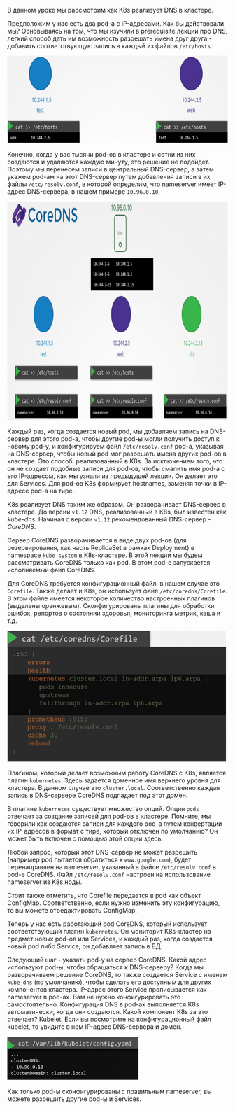 В данном уроке мы рассмотрим как K8s реализует DNS в кластере.

Предположим у нас есть два pod-а с IP-адресами. Как бы действовали мы? Основываясь на том, что мы изучили в prerequisite лекции про DNS, легкий способ дать им возможность разрешать имена друг друга - добавить соответствующую запись в каждый из файлов `/etc/hosts`.

<img src="image.png" width="700" height="200"><br>

Конечно, когда у вас тысячи pod-ов в кластере и сотни из них создаются и удаляются каждую минуту, это решение не подойдет. Поэтому мы перенесем записи в центральный DNS-сервер, а затем укажем pod-ам на этот DNS-сервер путем добавления записи в их файлы `/etc/resolv.conf`, в которой определим, что nameserver имеет IP-адрес DNS-сервера, в нашем примере `10.96.0.10`.

<img src="image-1.png" width="900" height="500"><br>

Каждый раз, когда создается новый pod, мы добавляем запись на DNS-сервер для этого pod-а, чтобы другие pod-ы могли получить доступ к новому pod-у, и конфигурируем файл `/etc/resolv.conf` pod-а, указывая на DNS-сервер, чтобы новый pod мог разрешать имена других pod-ов в кластере. Это способ, реализованный в K8s. За исключением того, что он не создает подобные записи для pod-ов, чтобы смапить имя pod-а с его IP-адресом, как мы узнали из предыдущей лекции. Он делает это для Services. Для pod-ов K8s формирует hostnames, заменяя точки в IP-адресе pod-а на тире.

K8s реализует DNS таким же образом. Он разворачивает DNS-сервер в кластере. До версии `v1.12` DNS, реализованный в K8s, был известен как *kube-dns*. Начиная с версии `v1.12` рекомендованный DNS-сервер - *CoreDNS*.

Сервер CoreDNS разворачивается в виде двух pod-ов (для резервирования, как часть ReplicaSet в рамках Deployment) в namespace `kube-system` в K8s-кластере. В этой лекции мы будем рассматривать CoreDNS только как pod. В этом pod-е запускается исполняемый файл CoreDNS.

Для CoreDNS требуется конфигурационный файл, в нашем случае это `Corefile`. Также делает и K8s, он использует файл `/etc/coredns/Corefile`. В этом файле имеется некоторое количество настроенных плагинов (выделены оранжевым). Сконфигурированы плагины для обработки ошибок, репортов о состоянии здоровья, мониторинга метрик, кэша и т.д.

<img src="image-2.png" width="500" height="300"><br>

Плагином, который делает возможным работу CoreDNS с K8s, является плагин `kubernetes`. Здесь задается доменное имя верхнего уровня для кластера. В данном случае это `cluster.local`. Соответственно каждая запись в DNS-сервере CoreDNS подпадает под этот домен.

В плагине `kubernetes` существует множество опций. Опция `pods` отвечает за создание записей для pod-ов в кластере. Помните, мы говорили как создаются записи для каждого pod-а путем конвертации их IP-адресов в формат с тире, который отключен по умолчанию? Он может быть включен с помощью этой опции здесь.

Любой запрос, который этот DNS-сервер не может разрешить (например pod пытается обратиться к `www.google.com`), будет перенаправлен на nameserver, указанный в файле `/etc/resolv.conf` в pod-е CoreDNS. Файл `/etc/resolv.conf` настроен на использование nameserver из K8s ноды.

Стоит также отметить, что Corefile передается в pod как объект ConfigMap. Соответственно, если нужно изменить эту конфигурацию, то вы можете отредактировать ConfigMap.

Теперь у нас есть работающий pod CoreDNS, который использует соответствующий плагин `kubernetes`. Он мониторит K8s-кластер на предмет новых pod-ов или Services, и каждый раз, когда создается новый pod либо Service, он добавляет запись в БД.

Следующий шаг - указать pod-у на сервер CoreDNS. Какой адрес используют pod-ы, чтобы обращаться к DNS-серверу? Когда мы разворачиваем решение CoreDNS, то также создается Service с именем `kube-dns` (по умолчанию), чтобы сделать его доступным для других компонентов кластера. IP-адрес этого Service прописывается как nameserver в pod-ах. Вам не нужно конфигурировать это самостоятельно. Конфигурация DNS в pod-ах выполняется K8s автоматически, когда они создаются. Какой компонент K8s за это отвечает? Kubelet. Если вы посмотрите на конфигурационный файл kubelet, то увидите в нем IP-адрес DNS-сервера и домен.

<img src="image-3.png" width="300" height="100"><br>

Как только pod-ы сконфигурированы с правильным nameserver, вы можете разрешить другие pod-ы и Services.